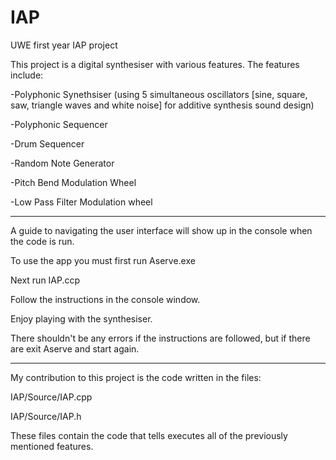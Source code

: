# IAP
 UWE first year IAP project

This project is a digital synthesiser with various features. The features include:

-Polyphonic Synethsiser (using 5 simultaneous oscillators [sine, square, saw, triangle waves and white noise] for additive synthesis sound design)

-Polyphonic Sequencer

-Drum Sequencer

-Random Note Generator

-Pitch Bend Modulation Wheel

-Low Pass Filter Modulation wheel

--------------------------------------------------------------------------------------------
A guide to navigating the user interface will show up in the console when the code is run.

To use the app you must first run Aserve.exe

Next run IAP.ccp  

Follow the instructions in the console window.

Enjoy playing with the synthesiser.

There shouldn't be any errors if the instructions are followed, but if there are exit Aserve and start again.

------------------------------------------------------------------------------------------
My contribution to this project is the code written in the files:

IAP/Source/IAP.cpp

IAP/Source/IAP.h

These files contain the code that tells executes all of the previously mentioned features.
